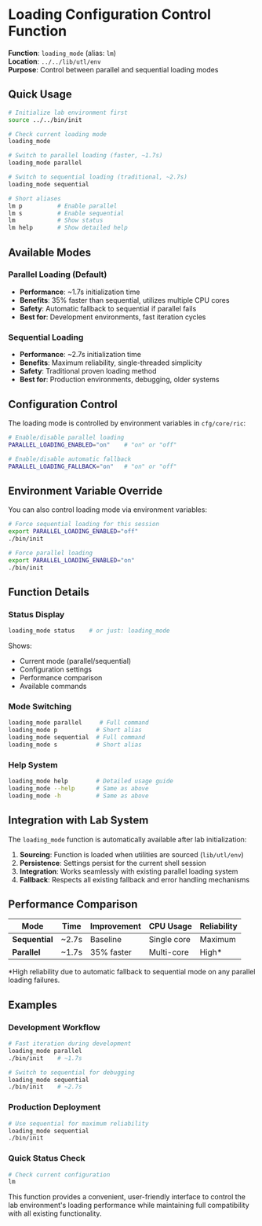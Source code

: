# Loading Configuration Control Function

**Function**: `loading_mode` (alias: `lm`)  
**Location**: `../../lib/utl/env`  
**Purpose**: Control between parallel and sequential loading modes

## Quick Usage

```bash
# Initialize lab environment first
source ../../bin/init

# Check current loading mode
loading_mode

# Switch to parallel loading (faster, ~1.7s)
loading_mode parallel

# Switch to sequential loading (traditional, ~2.7s)  
loading_mode sequential

# Short aliases
lm p          # Enable parallel
lm s          # Enable sequential  
lm            # Show status
lm help       # Show detailed help
```

## Available Modes

### Parallel Loading (Default)
- **Performance**: ~1.7s initialization time
- **Benefits**: 35% faster than sequential, utilizes multiple CPU cores
- **Safety**: Automatic fallback to sequential if parallel fails
- **Best for**: Development environments, fast iteration cycles

### Sequential Loading  
- **Performance**: ~2.7s initialization time
- **Benefits**: Maximum reliability, single-threaded simplicity
- **Safety**: Traditional proven loading method
- **Best for**: Production environments, debugging, older systems

## Configuration Control

The loading mode is controlled by environment variables in `cfg/core/ric`:

```bash
# Enable/disable parallel loading
PARALLEL_LOADING_ENABLED="on"    # "on" or "off"

# Enable/disable automatic fallback
PARALLEL_LOADING_FALLBACK="on"   # "on" or "off"  
```

## Environment Variable Override

You can also control loading mode via environment variables:

```bash
# Force sequential loading for this session
export PARALLEL_LOADING_ENABLED="off"
./bin/init

# Force parallel loading  
export PARALLEL_LOADING_ENABLED="on"
./bin/init
```

## Function Details

### Status Display
```bash
loading_mode status    # or just: loading_mode
```
Shows:
- Current mode (parallel/sequential)
- Configuration settings
- Performance comparison
- Available commands

### Mode Switching
```bash
loading_mode parallel     # Full command
loading_mode p           # Short alias
loading_mode sequential  # Full command  
loading_mode s           # Short alias
```

### Help System
```bash
loading_mode help        # Detailed usage guide
loading_mode --help      # Same as above
loading_mode -h          # Same as above
```

## Integration with Lab System

The `loading_mode` function is automatically available after lab initialization:

1. **Sourcing**: Function is loaded when utilities are sourced (`lib/utl/env`)
2. **Persistence**: Settings persist for the current shell session
3. **Integration**: Works seamlessly with existing parallel loading system
4. **Fallback**: Respects all existing fallback and error handling mechanisms

## Performance Comparison

| Mode | Time | Improvement | CPU Usage | Reliability |
|------|------|-------------|-----------|-------------|
| **Sequential** | ~2.7s | Baseline | Single core | Maximum |
| **Parallel** | ~1.7s | 35% faster | Multi-core | High* |

*High reliability due to automatic fallback to sequential mode on any parallel loading failures.

## Examples

### Development Workflow
```bash
# Fast iteration during development
loading_mode parallel
./bin/init    # ~1.7s

# Switch to sequential for debugging
loading_mode sequential  
./bin/init    # ~2.7s
```

### Production Deployment
```bash
# Use sequential for maximum reliability
loading_mode sequential
./bin/init
```

### Quick Status Check
```bash
# Check current configuration
lm
```

This function provides a convenient, user-friendly interface to control the lab environment's loading performance while maintaining full compatibility with all existing functionality.
